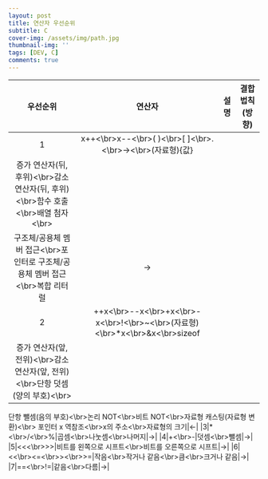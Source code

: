```yaml
---
layout: post
title: 연산자 우선순위
subtitle: C
cover-img: /assets/img/path.jpg
thumbnail-img: ''
tags: [DEV, C]
comments: true
---
```


|우선순위|연산자|설명|결합 법칙(방향)|
|:---:|:---:|:---:|:---:|
|1|x++<\br>x--<\br>( )<\br>[ ]<\br>.<\br>-><\br>(자료형){값}
|증가 연산자(뒤, 후위)<\br>감소 연산자(뒤, 후위)<\br>함수 호출<\br>배열 첨자<\br>
구조체/공용체 멤버 접근<\br>포인터로 구조체/공용체 멤버 접근<\br>복합 리터럴|→|
|2|++x<\br>--x<\br>+x<\br>-x<\br>!<\br>~<\br>(자료형)<\br>*x<\br>&x<\br>sizeof
|증가 연산자(앞, 전위)<\br>감소 연산자(앞, 전위)<\br>단항 덧셈(양의 부호)<\br>
단항 뺄셈(음의 부호)<\br>논리 NOT<\br>비트 NOT<\br>자료형 캐스팅(자료형 변환)<\br>
포인터 x 역참조<\br>x의 주소<\br>자료형의 크기|←|
|3|*<\br>/<\br>%|곱셈<\br>나눗셈<\br>나머지|→|
|4|+<\br>-|덧셈<\br>뺄셈|→|
|5|<<<\br>>>|비트를 왼쪽으로 시프트<\br>비트를 오른쪽으로 시프트|→|
|6|<<\br><=<\br>><\br>>=|작음<\br>작거나 같음<\br>큼<\br>크거나 같음|→|
|7|==<\br>!=|같음<\br>다름|→|
